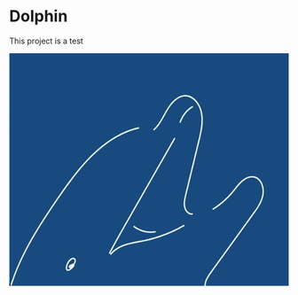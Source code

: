 # Dolphin

This project is a test

![Thumbnail for my project, Scenery, consisting of a collab of different images](https://github.com/JHErholt/scenery/blob/main/dolphin_thumbnail.webp?raw=true)
